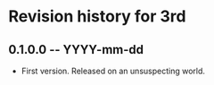 # Revision history for 3rd

## 0.1.0.0 -- YYYY-mm-dd

* First version. Released on an unsuspecting world.
